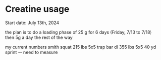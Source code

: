 # Creatine usage

Start date: July 13th, 2024

the plan is to do a loading phase of 25 g for 6 days (Friday, 7/13 to 7/18)
then 5g a day the rest of the way

my current numbers
smith squat 215 lbs 5x5
trap bar dl 355 lbs 5x5
40 yd sprint -- need to measure
